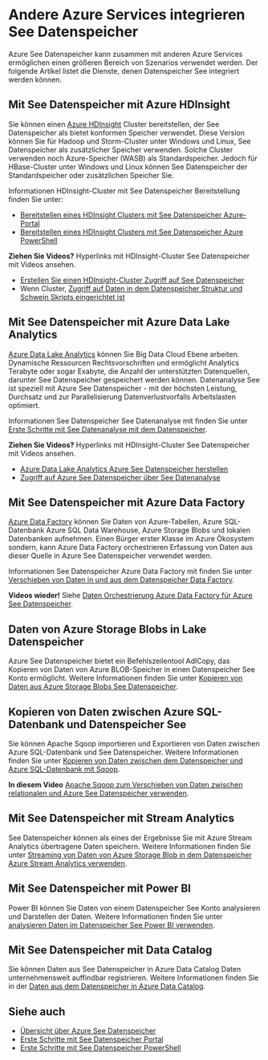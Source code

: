 <properties
   pageTitle="Andere Azure Services integrieren Datenspeicher See | Microsoft Azure"
   description="Integration von Datenspeicher-See mit anderen Azure verstehen"
   documentationCenter=""
   services="data-lake-store"
   authors="nitinme"
   manager="jhubbard"
   editor="cgronlun"/>

<tags
   ms.service="data-lake-store"
   ms.devlang="na"
   ms.topic="article"
   ms.tgt_pltfrm="na"
   ms.workload="big-data"
   ms.date="10/28/2016"
   ms.author="nitinme"/>

# <a name="integrating-data-lake-store-with-other-azure-services"></a>Andere Azure Services integrieren See Datenspeicher

Azure See Datenspeicher kann zusammen mit anderen Azure Services ermöglichen einen größeren Bereich von Szenarios verwendet werden. Der folgende Artikel listet die Dienste, denen Datenspeicher See integriert werden können.

## <a name="use-data-lake-store-with-azure-hdinsight"></a>Mit See Datenspeicher mit Azure HDInsight

Sie können einen [Azure HDInsight](https://azure.microsoft.com/documentation/learning-paths/hdinsight-self-guided-hadoop-training/) Cluster bereitstellen, der See Datenspeicher als bietet konformen Speicher verwendet. Diese Version können Sie für Hadoop und Storm-Cluster unter Windows und Linux, See Datenspeicher als zusätzlicher Speicher verwenden. Solche Cluster verwenden noch Azure-Speicher (WASB) als Standardspeicher. Jedoch für HBase-Cluster unter Windows und Linux können See Datenspeicher der Standardspeicher oder zusätzlichen Speicher Sie.

Informationen HDInsight-Cluster mit See Datenspeicher Bereitstellung finden Sie unter:

* [Bereitstellen eines HDInsight Clusters mit See Datenspeicher Azure-Portal](data-lake-store-hdinsight-hadoop-use-portal.md)
* [Bereitstellen eines HDInsight Clusters mit See Datenspeicher Azure PowerShell](data-lake-store-hdinsight-hadoop-use-powershell.md)

**Ziehen Sie Videos?** Hyperlinks mit HDInsight-Cluster See Datenspeicher mit Videos ansehen.

* [Erstellen Sie einen HDInsight-Cluster Zugriff auf See Datenspeicher](https://mix.office.com/watch/l93xri2yhtp2)
* Wenn Cluster, [Zugriff auf Daten in dem Datenspeicher Struktur und Schwein Skripts eingerichtet ist](https://mix.office.com/watch/1n9g5w0fiqv1q)


## <a name="use-data-lake-store-with-azure-data-lake-analytics"></a>Mit See Datenspeicher mit Azure Data Lake Analytics

[Azure Data Lake Analytics](../data-lake-analytics/data-lake-analytics-overview.md) können Sie Big Data Cloud Ebene arbeiten. Dynamische Ressourcen Rechtsvorschriften und ermöglicht Analytics Terabyte oder sogar Exabyte, die Anzahl der unterstützten Datenquellen, darunter See Datenspeicher gespeichert werden können. Datenanalyse See ist speziell mit Azure See Datenspeicher - mit der höchsten Leistung, Durchsatz und zur Parallelisierung Datenverlustvorfalls Arbeitslasten optimiert.

Informationen See Datenspeicher See Datenanalyse mit finden Sie unter [Erste Schritte mit See Datenanalyse mit dem Datenspeicher](../data-lake-analytics/data-lake-analytics-get-started-portal.md).

**Ziehen Sie Videos?** Hyperlinks mit HDInsight-Cluster See Datenspeicher mit Videos ansehen.

* [Azure Data Lake Analytics Azure See Datenspeicher herstellen](https://mix.office.com/watch/qwji0dc9rx9k)
* [Zugriff auf Azure See Datenspeicher über See Datenanalyse](https://mix.office.com/watch/1n0s45up381a8)


## <a name="use-data-lake-store-with-azure-data-factory"></a>Mit See Datenspeicher mit Azure Data Factory

[Azure Data Factory](https://azure.microsoft.com/services/data-factory/) können Sie Daten von Azure-Tabellen, Azure SQL-Datenbank Azure SQL Data Warehouse, Azure Storage Blobs und lokalen Datenbanken aufnehmen. Einen Bürger erster Klasse im Azure Ökosystem sondern, kann Azure Data Factory orchestrieren Erfassung von Daten aus dieser Quelle in Azure See Datenspeicher verwendet werden.

Informationen See Datenspeicher Azure Data Factory mit finden Sie unter [Verschieben von Daten in und aus dem Datenspeicher Data Factory](../data-factory/data-factory-azure-datalake-connector.md).

**Videos wieder!** Siehe [Daten Orchestrierung Azure Data Factory für Azure See Datenspeicher](https://mix.office.com/watch/1oa7le7t2u4ka). 

## <a name="copy-data-from-azure-storage-blobs-into-data-lake-store"></a>Daten von Azure Storage Blobs in Lake Datenspeicher

Azure See Datenspeicher bietet ein Befehlszeilentool AdlCopy, das Kopieren von Daten von Azure BLOB-Speicher in einen Datenspeicher See Konto ermöglicht. Weitere Informationen finden Sie unter [Kopieren von Daten aus Azure Storage Blobs See Datenspeicher](data-lake-store-copy-data-azure-storage-blob.md).

## <a name="copy-data-between-azure-sql-database-and-data-lake-store"></a>Kopieren von Daten zwischen Azure SQL-Datenbank und Datenspeicher See

Sie können Apache Sqoop importieren und Exportieren von Daten zwischen Azure SQL-Datenbank und See Datenspeicher. Weitere Informationen finden Sie unter [Kopieren von Daten zwischen dem Datenspeicher und Azure SQL-Datenbank mit Sqoop](data-lake-store-data-transfer-sql-sqoop.md).

**In diesem Video** [Apache Sqoop zum Verschieben von Daten zwischen relationalen und Azure See Datenspeicher verwenden](https://mix.office.com/watch/1butcdjxmu114).

## <a name="use-data-lake-store-with-stream-analytics"></a>Mit See Datenspeicher mit Stream Analytics

See Datenspeicher können als eines der Ergebnisse Sie mit Azure Stream Analytics übertragene Daten speichern. Weitere Informationen finden Sie unter [Streaming von Daten von Azure Storage Blob in dem Datenspeicher Azure Stream Analytics verwenden](data-lake-store-stream-analytics.md).

## <a name="use-data-lake-store-with-power-bi"></a>Mit See Datenspeicher mit Power BI

Power BI können Sie Daten von einem Datenspeicher See Konto analysieren und Darstellen der Daten. Weitere Informationen finden Sie unter [analysieren Daten im Datenspeicher See Power BI verwenden](data-lake-store-power-bi.md).

## <a name="use-data-lake-store-with-data-catalog"></a>Mit See Datenspeicher mit Data Catalog

Sie können Daten aus See Datenspeicher in Azure Data Catalog Daten unternehmensweit auffindbar registrieren. Weitere Informationen finden Sie in der [Daten aus dem Datenspeicher in Azure Data Catalog](data-lake-store-with-data-catalog.md).


## <a name="see-also"></a>Siehe auch

- [Übersicht über Azure See Datenspeicher](data-lake-store-overview.md)
- [Erste Schritte mit See Datenspeicher Portal](data-lake-store-get-started-portal.md)
- [Erste Schritte mit See Datenspeicher PowerShell](data-lake-store-get-started-powershell.md)  
